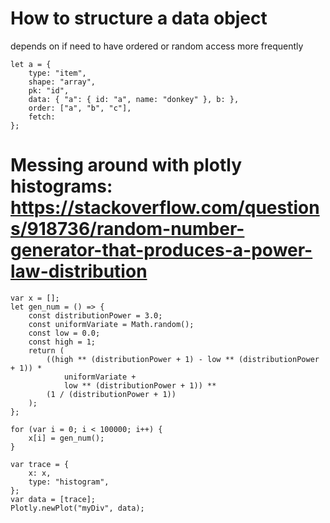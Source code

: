 # How to structure a data object

depends on if need to have ordered or random access more frequently

```
let a = {
    type: "item",
    shape: "array",
    pk: "id",
    data: { "a": { id: "a", name: "donkey" }, b: },
    order: ["a", "b", "c"],
    fetch:
};
```

# Messing around with plotly histograms: https://stackoverflow.com/questions/918736/random-number-generator-that-produces-a-power-law-distribution

```
var x = [];
let gen_num = () => {
    const distributionPower = 3.0;
    const uniformVariate = Math.random();
    const low = 0.0;
    const high = 1;
    return (
        ((high ** (distributionPower + 1) - low ** (distributionPower + 1)) *
            uniformVariate +
            low ** (distributionPower + 1)) **
        (1 / (distributionPower + 1))
    );
};

for (var i = 0; i < 100000; i++) {
    x[i] = gen_num();
}

var trace = {
    x: x,
    type: "histogram",
};
var data = [trace];
Plotly.newPlot("myDiv", data);
```
